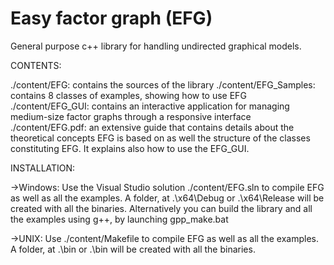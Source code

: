 # Easy factor graph (EFG)
General purpose c++ library for handling undirected graphical models.

CONTENTS:

./content/EFG: contains the sources of the library
./content/EFG_Samples: contains 8 classes of examples, showing how to use EFG
./content/EFG_GUI: contains an interactive application for managing medium-size factor graphs through a responsive interface
./content/EFG.pdf: an extensive guide that contains details about the theoretical concepts EFG is based on as well the structure of the classes constituting EFG.
					It explains also how to use the EFG_GUI.

INSTALLATION:

->Windows: Use the Visual Studio solution ./content/EFG.sln to compile EFG as well as all the examples. A folder, at .\x64\Debug or .\x64\Release will be created with all the binaries.
		   Alternatively you can build the library and all the examples using g++, by launching gpp_make.bat

->UNIX: Use ./content/Makefile to compile EFG as well as all the examples.   A folder, at .\bin or .\bin will be created with all the binaries.
